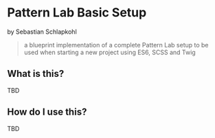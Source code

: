 Pattern Lab Basic Setup
=======================
by Sebastian Schlapkohl

> a blueprint implementation of a complete Pattern Lab setup to be used
> when starting a new project using ES6, SCSS and Twig



What is this?
-------------
TBD



How do I use this?
----------------------
TBD
